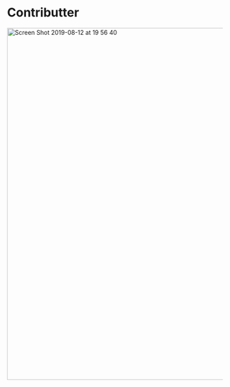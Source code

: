 # Contributter

<img width="822" alt="Screen Shot 2019-08-12 at 19 56 40" src="https://user-images.githubusercontent.com/6993514/62860507-564b3400-bd3b-11e9-8443-cc411e5fe7b8.png">
